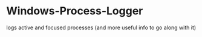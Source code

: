 # Windows-Process-Logger
logs active and focused processes (and more useful info to go along with it)
